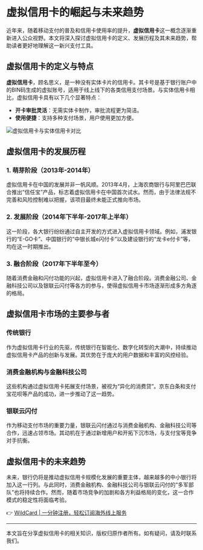 # 虚拟信用卡的崛起与未来趋势

近年来，随着移动支付的普及和信用卡使用率的提升，**虚拟信用卡**这一概念逐渐重新进入公众视野。本文将深入探讨虚拟信用卡的定义、发展历程及其未来趋势，帮助读者更好地理解这一新兴支付工具。

## 虚拟信用卡的定义与特点

**虚拟信用卡**，顾名思义，是一种没有实体卡片的信用卡。其卡号是基于银行账户中的BIN码生成的虚拟账号，适用于线上线下的各类信用支付场景。与实体信用卡相比，虚拟信用卡具有以下几个显著特点：

- **开卡审批灵活**：无需实体卡制作，审批流程更为简洁。
- **使用便捷**：支持多种支付场景，用户使用更加方便。

![虚拟信用卡与实体信用卡对比](https://bbtdd.com/img/48027164584.webp)

## 虚拟信用卡的发展历程

### 1. 萌芽阶段（2013年-2014年）

虚拟信用卡在中国的发展并非一帆风顺。2013年4月，上海农商银行与阿里巴巴联合推出“信任宝”产品，标志着虚拟信用卡在中国首次试水。然而，由于法律法规不完善和风险控制难以把握，该项目最终未能正式推向市场。

### 2. 发展阶段（2014年下半年-2017年上半年）

这一阶段，各大银行纷纷通过自主开发的方式进入虚拟信用卡领域。例如，浦发银行的“E-GO卡”、中国银行的“中银长城e闪付卡”以及建设银行的“龙卡e付卡”等，均在这一时期推出。

### 3. 融合阶段（2017年下半年至今）

随着消费金融和闪付功能的兴起，虚拟信用卡进入了融合阶段。消费金融公司、金融科技公司以及银联云闪付等各方的参与，使得虚拟信用卡市场逐渐形成多方角逐的格局。

## 虚拟信用卡市场的主要参与者

### 传统银行

作为虚拟信用卡行业的先驱，传统银行在智能化、数字化转型的大潮中，持续推动虚拟信用卡产品的创新与发展。其优势在于庞大的用户数据和丰富的风控经验。

### 消费金融机构与金融科技公司

这些机构通过虚拟信用卡拓展支付场景，被视为“异化的消费贷”。京东白条和支付宝花呗等产品的成功，进一步推动了这一趋势。

### 银联云闪付

作为移动支付市场的重要力量，银联云闪付通过与消费金融机构、金融科技公司等合作，迅速占领市场。其动机在于通过新增用户和开拓下沉市场，与支付宝等竞争对手抗衡。

## 虚拟信用卡的未来趋势

未来，银行仍将是推动虚拟信用卡规模化发展的重要主体，越来越多的中小银行将加入这一行列。与此同时，消费金融机构、金融科技公司与银联云闪付的“多军部队”也将持续合作。然而，随着市场竞争的加剧和各方利益格局的变化，这一合作模式的稳定性将面临考验。

👉 [WildCard | 一分钟注册，轻松订阅海外线上服务](https://bbtdd.com/WildCard)

---

本文旨在分享虚拟信用卡的相关知识，版权归原作者所有。如有疑问，请及时联系我们。